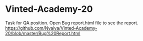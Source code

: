 # Vinted-Academy-20
Task for QA position.
Open Bug report.html file to see the report.
https://github.com/Nvaiva/Vinted-Academy-20/blob/master/Bug%20Report.html

